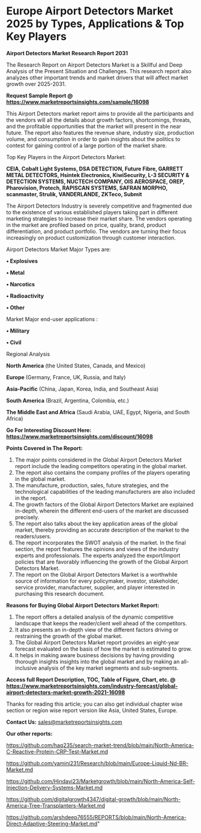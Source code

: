 # Europe Airport Detectors Market 2025 by Types, Applications & Top Key Players

<strong>Airport Detectors Market Research Report 2031</strong>

The Research Report on Airport Detectors Market is a Skillful and Deep Analysis of the Present Situation and Challenges. This research report also analyzes other important trends and market drivers that will affect market growth over 2025-2031.

<strong>Request Sample Report @ <a href=https://www.marketreportsinsights.com/sample/16098>https://www.marketreportsinsights.com/sample/16098</a></strong>

This Airport Detectors market report aims to provide all the participants and the vendors will all the details about growth factors, shortcomings, threats, and the profitable opportunities that the market will present in the near future. The report also features the revenue share, industry size, production volume, and consumption in order to gain insights about the politics to contest for gaining control of a large portion of the market share.

Top Key Players in the Airport Detectors Market:

<strong>CEIA, Cobalt Light Systems, DSA DETECTION, Future Fibre, GARRETT METAL DETECTORS, Hsintek Electronics, KiwiSecurity, L-3 SECURITY & DETECTION SYSTEMS, NUCTECH COMPANY, OIS AEROSPACE, OREP, Pharovision, Protech, RAPISCAN SYSTEMS, SAFRAN MORPHO, scanmaster, Strulik, VANDERLANDE, ZKTeco, Submit</strong>

The Airport Detectors Industry is severely competitive and fragmented due to the existence of various established players taking part in different marketing strategies to increase their market share. The vendors operating in the market are profiled based on price, quality, brand, product differentiation, and product portfolio. The vendors are turning their focus increasingly on product customization through customer interaction.

Airport Detectors Market Major Types are:

<strong>• Explosives

• Metal

• Narcotics

• Radioactivity

• Other</strong>

Market Major end-user applications :

<strong>• Military

• Civil</strong>

Regional Analysis

</u><strong><b>North America</b></strong> (the United States, Canada, and Mexico)

<strong><b>Europe </b></strong>(Germany, France, UK, Russia, and Italy)

<strong><b>Asia-Pacific</b></strong> (China, Japan, Korea, India, and Southeast Asia)

<strong><b>South America</b></strong> (Brazil, Argentina, Colombia, etc.)

<strong><b>The Middle East and Africa</b></strong> (Saudi Arabia, UAE, Egypt, Nigeria, and South Africa)

<strong>Go For Interesting Discount Here: <a href=https://www.marketreportsinsights.com/discount/16098>https://www.marketreportsinsights.com/discount/16098</a></strong>

<strong>Points Covered in The Report:</strong>
<ol>
  <li>The major points considered in the Global Airport Detectors Market report include the leading competitors operating in the global market.</li>
  <li>The report also contains the company profiles of the players operating in the global market.</li>
  <li>The manufacture, production, sales, future strategies, and the technological capabilities of the leading manufacturers are also included in the report.</li>
  <li>The growth factors of the Global Airport Detectors Market are explained in-depth, wherein the different end-users of the market are discussed precisely.</li>
  <li>The report also talks about the key application areas of the global market, thereby providing an accurate description of the market to the readers/users.</li>
  <li>The report incorporates the SWOT analysis of the market. In the final section, the report features the opinions and views of the industry experts and professionals. The experts analyzed the export/import policies that are favorably influencing the growth of the Global Airport Detectors Market.</li>
  <li>The report on the Global Airport Detectors Market is a worthwhile source of information for every policymaker, investor, stakeholder, service provider, manufacturer, supplier, and player interested in purchasing this research document.</li>
</ol>
<strong>Reasons for Buying Global Airport Detectors Market Report:</strong>

<ol>
  <li>The report offers a detailed analysis of the dynamic competitive landscape that keeps the reader/client well ahead of the competitors.</li>
  <li>It also presents an in-depth view of the different factors driving or restraining the growth of the global market.</li>
  <li>The Global Airport Detectors Market report provides an eight-year forecast evaluated on the basis of how the market is estimated to grow.</li>
  <li>It helps in making aware business decisions by having providing thorough insights insights into the global market and by making an all-inclusive analysis of the key market segments and sub-segments.</li>
</ol>
<strong>Access full Report Description, TOC, Table of Figure, Chart, etc. @ <a href=https://www.marketreportsinsights.com/industry-forecast/global-airport-detectors-market-growth-2021-16098>https://www.marketreportsinsights.com/industry-forecast/global-airport-detectors-market-growth-2021-16098</a></strong>


Thanks for reading this article; you can also get individual chapter wise section or region wise report version like Asia, United States, Europe.

<strong>Contact Us:</strong>
sales@marketreportsinsights.com

<strong>Our other reports:</strong>

<a href=https://github.com/haq235/search-market-trend/blob/main/North-America-C-Reactive-Protein-CRP-Test-Market.md>https://github.com/haq235/search-market-trend/blob/main/North-America-C-Reactive-Protein-CRP-Test-Market.md</a>

<a href=https://github.com/yamini231/Research/blob/main/Europe-Liquid-Nd-BR-Market.md>https://github.com/yamini231/Research/blob/main/Europe-Liquid-Nd-BR-Market.md</a>

<a href=https://github.com/Hindavi23/Marketgrowth/blob/main/North-America-Self-Injection-Delivery-Systems-Market.md>https://github.com/Hindavi23/Marketgrowth/blob/main/North-America-Self-Injection-Delivery-Systems-Market.md</a>

<a href=https://github.com/digitalgrowth4347/digital-growth/blob/main/North-America-Tree-Transplanters-Market.md>https://github.com/digitalgrowth4347/digital-growth/blob/main/North-America-Tree-Transplanters-Market.md</a>

<a href=https://github.com/arshdeep76555/REPORTS/blob/main/North-America-Direct-Adaptive-Steering-Market.md>https://github.com/arshdeep76555/REPORTS/blob/main/North-America-Direct-Adaptive-Steering-Market.md</a>"
